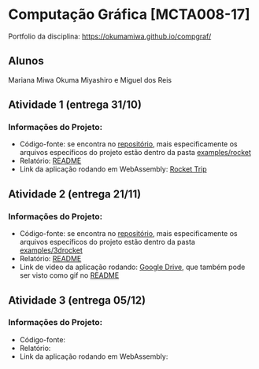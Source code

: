 # Computação Gráfica [MCTA008-17]

Portfolio da disciplina: https://okumamiwa.github.io/compgraf/

## Alunos
Mariana Miwa Okuma Miyashiro e Miguel dos Reis

## Atividade 1 (entrega 31/10) 

### Informações do Projeto:
* Código-fonte: se encontra no [repositório](https://github.com/dreis0/abcg/tree/atividade-1/), mais especificamente os arquivos específicos do projeto estão dentro da pasta [examples/rocket](https://github.com/dreis0/abcg/tree/atividade-1/examples/rocket)
* Relatório: [README](https://github.com/okumamiwa/compgraf/tree/main/rocket/)
* Link da aplicação rodando em WebAssembly: [Rocket Trip](https://okumamiwa.github.io/compgraf/rocket/)

## Atividade 2 (entrega 21/11) 

### Informações do Projeto:
* Código-fonte: se encontra no [repositório](https://github.com/dreis0/abcg/tree/atividade-2), mais especificamente os arquivos específicos do projeto estão dentro da pasta [examples/3drocket](https://github.com/dreis0/abcg/tree/atividade-2/examples/3drocket)
* Relatório: [README](https://github.com/okumamiwa/compgraf/tree/main/3drocket/)
* Link de video da aplicação rodando: [Google Drive](https://drive.google.com/file/d/1JNHZlrRcFAWX6cf9AG_rIUPENIzPi0Lo/view?usp=sharing), que também pode ser visto como gif no [README](https://github.com/okumamiwa/compgraf/tree/main/3drocket/)

## Atividade 3 (entrega 05/12) 

### Informações do Projeto:
* Código-fonte: 
* Relatório: 
* Link da aplicação rodando em WebAssembly: 


